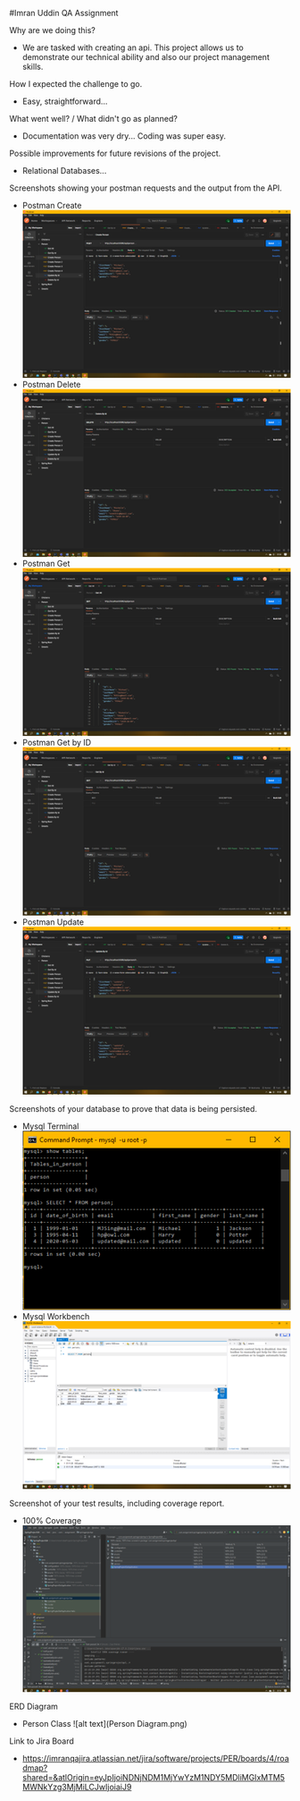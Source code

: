 #Imran Uddin QA Assignment

Why are we doing this?

- We are tasked with creating an api. This project allows us to demonstrate our technical ability and also our project management skills.

How I expected the challenge to go.

- Easy, straightforward...

What went well? / What didn't go as planned?

- Documentation was very dry... Coding was super easy.

Possible improvements for future revisions of the project.

- Relational Databases...

Screenshots showing your postman requests and the output from the API.
- Postman Create
![alt text](images/PostmanCreate.PNG)
- Postman Delete
![alt text](images/PostmanDeleteById.PNG)
- Postman Get
![alt text](images/PostmanGetAll.PNG)
- Postman Get by ID
![alt text](images/PostmanGetById.PNG)
- Postman Update
![alt text](images/PostmanUpdateById.PNG)

Screenshots of your database to prove that data is being persisted.
- Mysql Terminal
![alt text](images/MysqlDB.PNG)
- Mysql Workbench
![alt text](images/MysqlWorkbench.PNG)

Screenshot of your test results, including coverage report.
- 100% Coverage
![alt text](images/Coverage.PNG)

ERD Diagram
- Person Class
![alt text](Person Diagram.png)

Link to Jira Board 
- https://imranqajira.atlassian.net/jira/software/projects/PER/boards/4/roadmap?shared=&atlOrigin=eyJpIjoiNDNjNDM1MjYwYzM1NDY5MDliMGIxMTM5MWNkYzg3MjMiLCJwIjoiaiJ9

